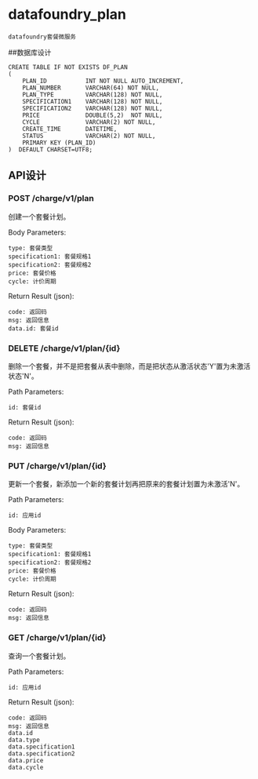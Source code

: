 # datafoundry_plan

```
datafoundry套餐微服务
```

##数据库设计

```
CREATE TABLE IF NOT EXISTS DF_PLAN
(
    PLAN_ID           INT NOT NULL AUTO_INCREMENT,
    PLAN_NUMBER       VARCHAR(64) NOT NULL,
    PLAN_TYPE         VARCHAR(128) NOT NULL,
    SPECIFICATION1    VARCHAR(128) NOT NULL,
    SPECIFICATION2    VARCHAR(128) NOT NULL,
    PRICE             DOUBLE(5,2)  NOT NULL,
    CYCLE             VARCHAR(2) NOT NULL,
    CREATE_TIME       DATETIME,
    STATUS            VARCHAR(2) NOT NULL,
    PRIMARY KEY (PLAN_ID)
)  DEFAULT CHARSET=UTF8;
```

## API设计  

### POST /charge/v1/plan

创建一个套餐计划。

Body Parameters:
```
type: 套餐类型
specification1: 套餐规格1
specification2: 套餐规格2
price: 套餐价格
cycle: 计价周期
```

Return Result (json):
```
code: 返回码
msg: 返回信息
data.id: 套餐id
```

### DELETE /charge/v1/plan/{id}

删除一个套餐，并不是把套餐从表中删除，而是把状态从激活状态'Y'置为未激活状态'N'。

Path Parameters:
```
id: 套餐id
```

Return Result (json):

```
code: 返回码
msg: 返回信息
```

### PUT /charge/v1/plan/{id}

更新一个套餐，新添加一个新的套餐计划再把原来的套餐计划置为未激活'N'。

Path Parameters:
```
id: 应用id
```

Body Parameters:
```
type: 套餐类型
specification1: 套餐规格1
specification2: 套餐规格2
price: 套餐价格
cycle: 计价周期
```

Return Result (json):
```
code: 返回码
msg: 返回信息
```

### GET /charge/v1/plan/{id}

查询一个套餐计划。

Path Parameters:
```
id: 应用id
```

Return Result (json):
```
code: 返回码
msg: 返回信息
data.id
data.type
data.specification1
data.specification2
data.price
data.cycle
```
